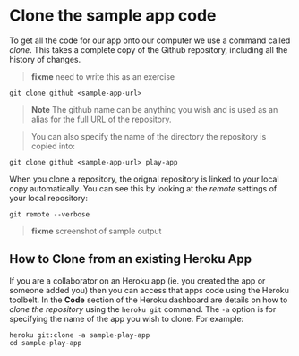 # Clone the sample app code

  To get all the code for our app onto our computer we use a command called _clone_.  This takes a complete copy of the Github repository, including all the history of changes.

> **fixme** need to write this as an exercise

    git clone github <sample-app-url>

> **Note** The github name can be anything you wish and is used as an alias for the full URL of the repository.  

> You can also specify the name of the directory the repository is copied into: 

    git clone github <sample-app-url> play-app

  When you clone a repository, the orignal repository is linked to your local copy automatically.  You can see this by looking at the _remote_ settings of your local repository:
  
    git remote --verbose

> **fixme** screenshot of sample output

## How to Clone from an existing Heroku App

  If you are a collaborator on an Heroku app (ie. you created the app or someone added you) then you can access that apps code using the Heroku toolbelt.  In the **Code** section of the Heroku dashboard are details on how to _clone the repository_ using the `heroku git` command.  The `-a` option is for specifying the name of the app you wish to clone.  For example:

    heroku git:clone -a sample-play-app
    cd sample-play-app


